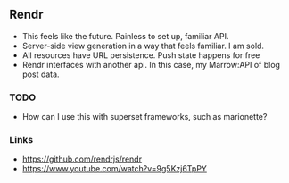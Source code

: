 ## Rendr

- This feels like the future. Painless to set up, familiar API.
- Server-side view generation in a way that feels familiar. I am sold.
- All resources have URL persistence. Push state happens for free
- Rendr interfaces with another api. In this case, my Marrow:API of blog post data.

### TODO

- How can I use this with superset frameworks, such as marionette?

### Links

- https://github.com/rendrjs/rendr
- https://www.youtube.com/watch?v=9g5Kzj6TpPY
